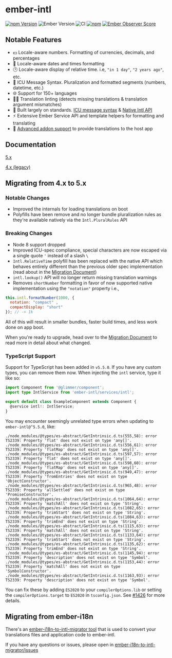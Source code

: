 # ember-intl

[![npm Version][npm-badge]][npm]
![Ember Version][ember-version]
![CI](https://github.com/ember-intl/ember-intl/workflows/CI/badge.svg)
[![npm](https://img.shields.io/npm/dm/ember-intl.svg)](https://www.npmjs.com/package/ember-intl)
[![Ember Observer Score](http://emberobserver.com/badges/ember-intl.svg)](http://emberobserver.com/addons/ember-intl)

## Notable Features

* 💵 Locale-aware numbers. Formatting of currencies, decimals, and percentages
* 📅 Locale-aware dates and times formatting
* 🕑 Locale-aware display of relative time. i.e, `"in 1 day"`, `"2 years ago"`, etc.
* 💬 ICU Message Syntax. Pluralization and formatted segments (numbers, datetime, etc.)
* 🌐 Support for 150+ languages
* 🕵🏻 Translation linting (detects missing translations & translation argument mismatches)
* 📜 Built largely on standards. [ICU message syntax][ICU] & [Native Intl API](https://developer.mozilla.org/en-US/docs/Web/JavaScript/Reference/Global_Objects/Intl)
* ⚡ Extensive Ember Service API and template helpers for formatting and translating
* 🎉 [Advanced addon support](https://ember-intl.github.io/ember-intl/docs/advanced/addon-support) to provide translations to the host app

## Documentation

[5.x](https://ember-intl.github.io/ember-intl/versions/master/docs/quickstart)

[4.x (legacy)](https://ember-intl.github.io/ember-intl/versions/v4.4.0/docs/quickstart)

## Migrating from 4.x to 5.x
### Notable Changes

* Improved the internals for loading translations on boot
* Polyfills have been remove and no longer bundle pluralization rules as they're available natively via the `Intl.PluralRules` API

### Breaking Changes

* Node 8 support dropped
* Improved ICU-spec compliance, special characters are now escaped via a single quote `'` instead of a slash `\`
* `Intl.RelativeTime` polyfill has been replaced with the native API which behaves entirely different than the previous older spec implementation (read about in the [Migration Document](https://ember-intl.github.io/ember-intl/docs/guide/migration-4-0-to-5-0))
* `intl.lookup()` API will no longer return missing translation warnings
* Removes `shortNumber` formatting in favor of now supported native implementation using the `"notation"` property i.e.,
```js
this.intl.formatNumber(1000, {
  notation: "compact" ,
  compactDisplay: "short"
}); // -> 1k
```

All of this will result in smaller bundles, faster build times, and less work done on app boot.

When you're ready to upgrade, head over to the [Migration Document](https://ember-intl.github.io/ember-intl/docs/guide/migration-4-0-to-5-0) to read more in detail about what changed.

### TypeScript Support

Support for TypeScript has been added in `v5.5.0`. If you have any custom types,
you can remove them now. When injecting the `intl` service, type it like so:

```ts
import Component from '@glimmer/component';
import type IntlService from 'ember-intl/services/intl';

export default class ExampleComponent extends Component {
  @service intl!: IntlService;
}
```

You may encounter seemingly unrelated type errors when updating to
`ember-intl@^5.5.0`, like:

```
./node_modules/@types/es-abstract/GetIntrinsic.d.ts(555,58): error TS2339: Property 'flat' does not exist on type 'any[]'.
./node_modules/@types/es-abstract/GetIntrinsic.d.ts(556,61): error TS2339: Property 'flatMap' does not exist on type 'any[]'.
./node_modules/@types/es-abstract/GetIntrinsic.d.ts(597,57): error TS2339: Property 'flat' does not exist on type 'any[]'.
./node_modules/@types/es-abstract/GetIntrinsic.d.ts(598,60): error TS2339: Property 'flatMap' does not exist on type 'any[]'.
./node_modules/@types/es-abstract/GetIntrinsic.d.ts(949,47): error TS2339: Property 'fromEntries' does not exist on type 'ObjectConstructor'.
./node_modules/@types/es-abstract/GetIntrinsic.d.ts(965,48): error TS2339: Property 'allSettled' does not exist on type 'PromiseConstructor'.
./node_modules/@types/es-abstract/GetIntrinsic.d.ts(1064,64): error TS2339: Property 'matchAll' does not exist on type 'String'.
./node_modules/@types/es-abstract/GetIntrinsic.d.ts(1082,65): error TS2339: Property 'trimStart' does not exist on type 'String'.
./node_modules/@types/es-abstract/GetIntrinsic.d.ts(1084,63): error TS2339: Property 'trimEnd' does not exist on type 'String'.
./node_modules/@types/es-abstract/GetIntrinsic.d.ts(1115,63): error TS2339: Property 'matchAll' does not exist on type 'String'.
./node_modules/@types/es-abstract/GetIntrinsic.d.ts(1133,64): error TS2339: Property 'trimStart' does not exist on type 'String'.
./node_modules/@types/es-abstract/GetIntrinsic.d.ts(1135,62): error TS2339: Property 'trimEnd' does not exist on type 'String'.
./node_modules/@types/es-abstract/GetIntrinsic.d.ts(1145,94): error TS2339: Property 'description' does not exist on type 'Symbol'.
./node_modules/@types/es-abstract/GetIntrinsic.d.ts(1153,44): error TS2339: Property 'matchAll' does not exist on type 'SymbolConstructor'.
./node_modules/@types/es-abstract/GetIntrinsic.d.ts(1163,93): error TS2339: Property 'description' does not exist on type 'Symbol'.
```

You can fix these by adding `ES2020` to your `compilerOptions.lib` or setting
the `compilerOptions.target` to `ES2020` in `tsconfig.json`.
See [#1426](https://github.com/ember-intl/ember-intl/issues/1426) for more details.

## Migrating from ember-i18n

There's an [ember-i18n-to-intl-migrator tool](https://github.com/DockYard/ember-i18n-to-intl-migrator) that is used to convert your translations files and application code to ember-intl.

If you have any questions or issues, please open in [ember-i18n-to-intl-migrator/issues](https://github.com/DockYard/ember-i18n-to-intl-migrator/issues)

[npm]: https://www.npmjs.org/package/ember-intl
[npm-badge]: https://img.shields.io/npm/v/ember-intl.svg?style=flat-square
[ember-version]: https://img.shields.io/badge/Ember-2.12%2B-brightgreen.svg
[ICU]: https://formatjs.io/docs/core-concepts/icu-syntax
